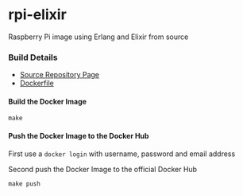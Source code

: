 # rpi-elixir
Raspberry Pi image using Erlang and Elixir from source

### Build Details

* [Source Repository Page](https://github.com/digitalbias/rpi-elixir)
* [Dockerfile](https://github.com/digitalbias/rpi-elixir/blob/master/Dockerfile)

#### Build the Docker Image

`make`

#### Push the Docker Image to the Docker Hub

First use a `docker login` with username, password and email address

Second push the Docker Image to the official Docker Hub

`make push`
